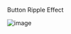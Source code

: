 Button Ripple Effect

![image](https://github.com/git-rishabhjain12/Button-Ripple-Effect/assets/112853279/e8e623d2-d50e-46c1-99fa-48f6ecd3aefd)
